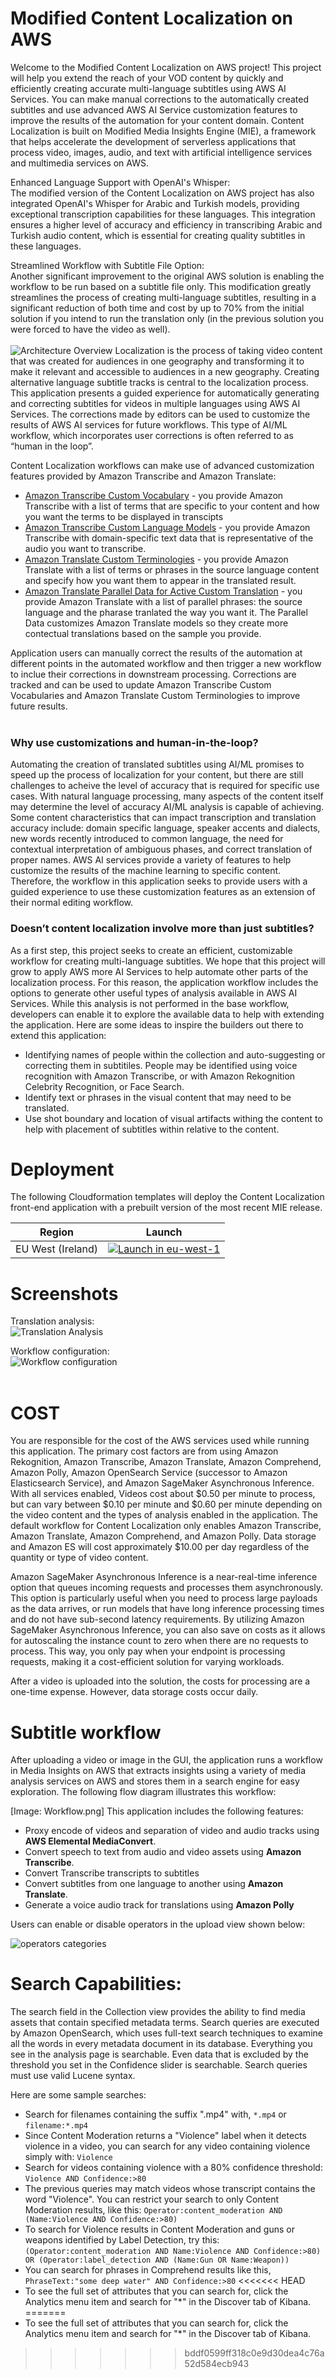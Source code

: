 # Modified Content Localization on AWS 

Welcome to the Modified Content Localization on AWS project! This project will help you extend the reach of your VOD content by quickly and efficiently creating accurate multi-language subtitles using AWS AI Services. You can make manual corrections to the automatically created subtitles and use advanced AWS AI Service customization features to improve the results of the automation for your content domain. Content Localization is built on Modified Media Insights Engine (MIE), a framework that helps accelerate the development of serverless applications that process video, images, audio, and text with artificial intelligence services and multimedia services on AWS.

Enhanced Language Support with OpenAI's Whisper: <br>
The modified version of the Content Localization on AWS project has also integrated OpenAI's Whisper for Arabic and Turkish models, providing exceptional transcription capabilities for these languages. This integration ensures a higher level of accuracy and efficiency in transcribing Arabic and Turkish audio content, which is essential for creating quality subtitles in these languages.

Streamlined Workflow with Subtitle File Option: <br>
Another significant improvement to the original AWS solution is enabling the workflow to be run based on a subtitle file only. This modification greatly streamlines the process of creating multi-language subtitles, resulting in a significant reduction of both time and cost by up to 70% from the initial solution if you intend to run the translation only (in the previous solution you were forced to have the video as well).
<br><br>
![Architecture Overview](doc\images\ArchitectureOverview.png)
Localization is the process of taking video content that was created for audiences in one geography and transforming it to make it relevant and accessible to audiences in a new geography.  Creating alternative language subtitle tracks is central to the localization process.  This application presents a guided experience for automatically generating and correcting subtitles for videos in multiple languages using AWS AI Services.  The corrections made by editors can be used to customize the results of AWS AI services for future workflows.  This type of AI/ML workflow, which incorporates user corrections is often referred to as “human in the loop”.

Content Localization workflows can make use of advanced customization features provided by Amazon Transcribe and Amazon Translate:

* [Amazon Transcribe Custom Vocabulary](https://docs.aws.amazon.com/transcribe/latest/dg/how-vocabulary.html) - you provide Amazon Transcribe with a list of terms that are specific to your content and how you want the terms to be displayed in transcipts
* [Amazon Transcribe Custom Language Models](https://docs.aws.amazon.com/transcribe/latest/dg/custom-language-models.html) - you provide Amazon Transcribe with domain-specific text data that is representative of the audio you want to transcribe. 
* [Amazon Translate Custom Terminologies](https://docs.aws.amazon.com/translate/latest/dg/how-custom-terminology.html) - you provide Amazon Translate with a list of terms or phrases in the source language content and specify how you want them to appear in the translated result.
* [Amazon Translate Parallel Data for Active Custom Translation](https://docs.aws.amazon.com/translate/latest/dg/customizing-translations-parallel-data.html) - you provide Amazon Translate with a list of parallel phrases: the source language and the pharase tranlated the way you want it.  The Parallel Data customizes Amazon Translate models so they create more contectual translations based on the sample you provide.

Application users can manually correct the results of the automation at different points in the automated workflow and then trigger a new workflow to inclue their corrections in downstream processing.  Corrections are tracked and can be used to update Amazon Transcribe Custom Vocabularies and Amazon Translate Custom Terminologies to improve future results.  
<br>


### Why use customizations and human-in-the-loop?

Automating the creation of translated subtitles using AI/ML promises to speed up the process of localization for your content, but there are still challenges to acheive the level of accuracy that is required for specific use cases.  With natural language processing, many aspects of the content itself may determine the level of accuracy AI/ML analysis is capable of achieving.  Some content characteristics that can impact transcription and translation accuracy include: domain specific language, speaker accents and dialects, new words recently introduced to common language, the need for contextual interpretation of ambiguous phases, and correct translation of proper names.   AWS AI services provide a variety of features to help customize the results of the machine learning to specific content.   Therefore, the workflow in this application seeks to provide users with a guided experience to use these customization features as an extension of their normal editing workflow.

### Doesn’t content localization involve more than just subtitles?

As a first step, this project seeks to create an efficient, customizable workflow for creating multi-language subtitles.  We hope that this project will grow to apply AWS more AI Services to help automate other parts of the localization process.  For this reason, the application workflow includes the options to generate other useful types of analysis available in AWS AI Services.  While this analysis is not performed in the base workflow, developers can enable it to explore the available data to help with extending the application.  Here are some ideas to inspire the builders out there to extend this application:

* Identifying names of people within the collection and auto-suggesting or correcting them in subtitiles.  People may be identified using voice recognition with Amazon Transcribe, or with Amazon Rekognition Celebrity Recognition, or Face  Search.
* Identify text or phrases in the visual content that may need to be translated.
* Use shot boundary and location of visual artifacts withing the content to help with placement of subtitles within relative to the content.

# Deployment

The following Cloudformation templates will deploy the Content Localization front-end application with a prebuilt version of the most recent MIE release.

| Region            | Launch                                                                                                                                                                                                                     |
|-------------------|----------------------------------------------------------------------------------------------------------------------------------------------------------------------------------------------------------------------------|
| EU West (Ireland) | [![Launch in eu-west-1](doc/images/launch-stack.png)](https://zero-and-one-solutions-eu-west-1.s3.eu-west-1.amazonaws.com/content-localization-on-aws-modified/content-localization/v1.0/content-localization-on-aws.yaml) |

# Screenshots

Translation analysis: <br>
![Translation Analysis](doc/images/ig-view-subtitles.png) <br>

Workflow configuration: <br>
![Workflow configuration](doc/images/ig-upload-configure.png) <br><br>

# COST
You are responsible for the cost of the AWS services used while running this application. The primary cost factors are from using Amazon Rekognition, Amazon Transcribe, Amazon Translate, Amazon Comprehend, Amazon Polly, Amazon OpenSearch Service (successor to Amazon Elasticsearch Service), and Amazon SageMaker Asynchronous Inference. With all services enabled, Videos cost about $0.50 per minute to process, but can vary between $0.10 per minute and $0.60 per minute depending on the video content and the types of analysis enabled in the application. The default workflow for Content Localization only enables Amazon Transcribe, Amazon Translate, Amazon Comprehend, and Amazon Polly. Data storage and Amazon ES will cost approximately $10.00 per day regardless of the quantity or type of video content.

Amazon SageMaker Asynchronous Inference is a near-real-time inference option that queues incoming requests and processes them asynchronously. This option is particularly useful when you need to process large payloads as the data arrives, or run models that have long inference processing times and do not have sub-second latency requirements. By utilizing Amazon SageMaker Asynchronous Inference, you can also save on costs as it allows for autoscaling the instance count to zero when there are no requests to process. This way, you only pay when your endpoint is processing requests, making it a cost-efficient solution for varying workloads.

After a video is uploaded into the solution, the costs for processing are a one-time expense. However, data storage costs occur daily.

# Subtitle workflow

After uploading a video or image in the GUI, the application runs a workflow in Media Insights on AWS that extracts insights using a variety of media analysis services on AWS and stores them in a search engine for easy exploration. The following flow diagram illustrates this workflow:

[Image: Workflow.png]
This application includes the following features:


* Proxy encode of videos and separation of video and audio tracks using **AWS Elemental MediaConvert**. 
* Convert speech to text from audio and video assets using **Amazon Transcribe**.
* Convert Transcribe transcripts to subtitles
* Convert subtitles from one language to another using **Amazon Translate**.
* Generate a voice audio track for translations using **Amazon Polly**

Users can enable or disable operators in the upload view shown below:

![operators categories](doc/images/ig-operator-categories.png)


# Search Capabilities:

The search field in the Collection view provides the ability to find media assets that contain specified metadata terms. Search queries are executed by Amazon OpenSearch, which uses full-text search techniques to examine all the words in every metadata document in its database. Everything you see in the analysis page is searchable. Even data that is excluded by the threshold you set in the Confidence slider is searchable. Search queries must use valid Lucene syntax.

Here are some sample searches:

* Search for filenames containing the suffix ".mp4" with, `*.mp4` or `filename:*.mp4`
* Since Content Moderation returns a "Violence" label when it detects violence in a video, you can search for any video containing violence simply with: `Violence`
* Search for videos containing violence with a 80% confidence threshold: `Violence AND Confidence:>80` 
* The previous queries may match videos whose transcript contains the word "Violence". You can restrict your search to only Content Moderation results, like this: `Operator:content_moderation AND (Name:Violence AND Confidence:>80)`
* To search for Violence results in Content Moderation and guns or weapons identified by Label Detection, try this: `(Operator:content_moderation AND Name:Violence AND Confidence:>80) OR (Operator:label_detection AND (Name:Gun OR Name:Weapon))`  
* You can search for phrases in Comprehend results like this, `PhraseText:"some deep water" AND Confidence:>80`
<<<<<<< HEAD
* To see the full set of attributes that you can search for, click the Analytics menu item and search for "*" in the Discover tab of Kibana.
=======
* To see the full set of attributes that you can search for, click the Analytics menu item and search for "*" in the Discover tab of Kibana.
>>>>>>> bddf0599ff318c0e9d30dea4c76a52d584ecb943

